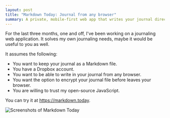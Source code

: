 ```yaml
---
layout: post
title: "Markdown Today: Journal from any browser"
summary: A private, mobile-first web app that writes your journal directly to Dropbox.
---
```


For the last three months, one and off, I've been working on a journaling web application. It solves my own journaling needs, maybe it would be useful to you as well.

It assumes the following:

* You want to keep your journal as a Markdown file.
* You have a Dropbox account.
* You want to be able to write in your journal from any browser.
* You want the option to encrypt your journal file before leaves your browser.
* You are willing to trust my open-source JavaScript.

You can try it at <https://markdown.today>.

![Screenshots of Markdown Today](https://markdown.today/images/screenshot.png)